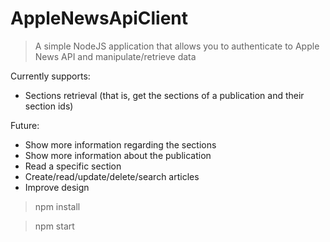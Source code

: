 # AppleNewsApiClient
> A simple NodeJS application that allows you to authenticate to Apple News API and manipulate/retrieve data

Currently supports:
* Sections retrieval (that is, get the sections of a publication and their section ids)

Future:
* Show more information regarding the sections
* Show more information about the publication
* Read a specific section
* Create/read/update/delete/search articles
* Improve design

> npm install

> npm start